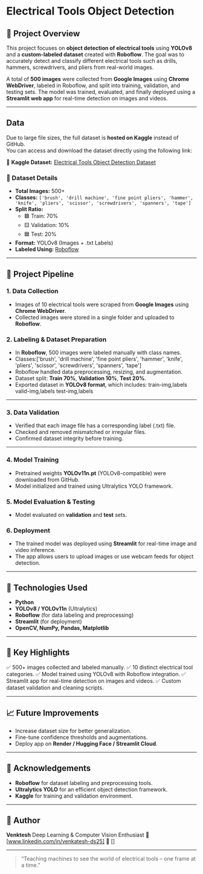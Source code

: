 # Electrical Tools Object Detection

## 📘 Project Overview

This project focuses on **object detection of electrical tools** using **YOLOv8** and a **custom-labeled dataset** created with **Roboflow**. The goal was to accurately detect and classify different electrical tools such as drills, hammers, screwdrivers, and pliers from real-world images.

A total of **500 images** were collected from **Google Images** using **Chrome WebDriver**, labeled in Roboflow, and split into training, validation, and testing sets. The model was trained, evaluated, and finally deployed using a **Streamlit web app** for real-time detection on images and videos.

---
## Data

Due to large file sizes, the full dataset is **hosted on Kaggle** instead of GitHub.  
You can access and download the dataset directly using the following link:

🔗 **Kaggle Dataset:** [Electrical Tools Object Detection Dataset](https://www.kaggle.com/datasets/venkatesh2410/od-imglables)

### 📁 Dataset Details
- **Total Images:** 500+  
- **Classes:** `['brush', 'drill machine', 'fine point pliers', 'hammer', 'knife', 'pliers', 'scissor', 'screwdrivers', 'spanners', 'tape']`
- **Split Ratio:**  
  - 🟩 Train: 70%  
  - 🟨 Validation: 10%  
  - 🟦 Test: 20%  
- **Format:** YOLOv8 (Images + .txt Labels)
- **Labeled Using:** [Roboflow](https://roboflow.com/)
---

## 🧩 Project Pipeline

### 1. Data Collection

* Images of 10 electrical tools were scraped from **Google Images** using **Chrome WebDriver**.
* Collected images were stored in a single folder and uploaded to **Roboflow**.

### 2. Labeling & Dataset Preparation

* In **Roboflow**, 500 images were labeled manually with class names.
* Classes:['brush', 'drill machine', 'fine point pliers', 'hammer', 'knife', 'pliers', 'scissor', 'screwdrivers', 'spanners', 'tape']
* Roboflow handled data preprocessing, resizing, and augmentation.
* Dataset split: **Train 70%**, **Validation 10%**, **Test 20%**.
* Exported dataset in **YOLOv8 format**, which includes: train-img,labels valid-img,labels test-img,labels

---

### 3. Data Validation

* Verified that each image file has a corresponding label (.txt) file.
* Checked and removed mismatched or irregular files.
* Confirmed dataset integrity before training.

---

### 4. Model Training

* Pretrained weights **YOLOv11n.pt** (YOLOv8-compatible) were downloaded from GitHub.
* Model initialized and trained using Ultralytics YOLO framework.

### 5. Model Evaluation & Testing

* Model evaluated on **validation** and **test** sets.

### 6. Deployment

* The trained model was deployed using **Streamlit** for real-time image and video inference.
* The app allows users to upload images or use webcam feeds for object detection.
  
---

## 🧠 Technologies Used

* **Python**
* **YOLOv8 / YOLOv11n** (Ultralytics)
* **Roboflow** (for data labeling and preprocessing)
* **Streamlit** (for deployment)
* **OpenCV, NumPy, Pandas, Matplotlib**

---

## 🚀 Key Highlights

✅ 500+ images collected and labeled manually.
✅ 10 distinct electrical tool categories.
✅ Model trained using YOLOv8 with Roboflow integration.
✅ Streamlit app for real-time detection on images and videos.
✅ Custom dataset validation and cleaning scripts.

---

## 📈 Future Improvements

* Increase dataset size for better generalization.
* Fine-tune confidence thresholds and augmentations.
* Deploy app on **Render / Hugging Face / Streamlit Cloud**.

---

## 🧾 Acknowledgements

* **Roboflow** for dataset labeling and preprocessing tools.
* **Ultralytics YOLO** for an efficient object detection framework.
* **Kaggle** for training and validation environment.

---

## 👤 Author

**Venktesh**
Deep Learning & Computer Vision Enthusiast
📧 [www.linkedin.com/in/venkatesh-ds25]
🔗 []

---

> “Teaching machines to see the world of electrical tools – one frame at a time.”
